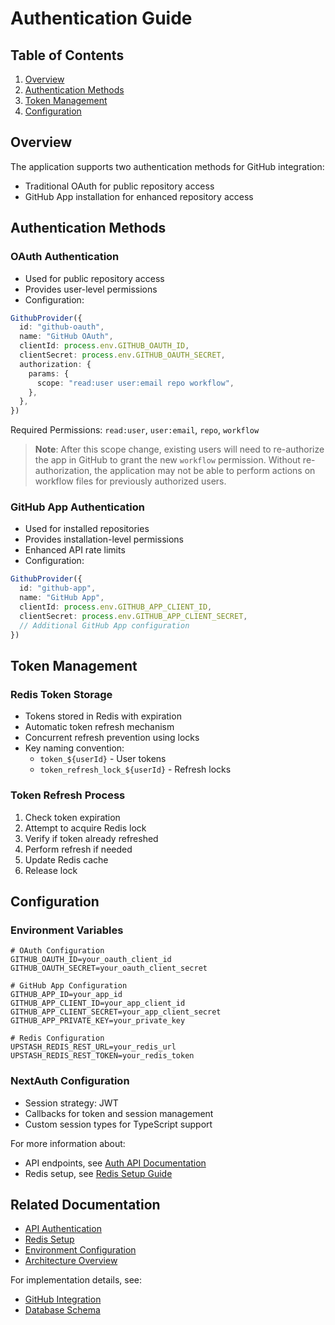 # Authentication Guide

## Table of Contents

1. [Overview](#overview)
2. [Authentication Methods](#authentication-methods)
3. [Token Management](#token-management)
4. [Configuration](#configuration)

## Overview

The application supports two authentication methods for GitHub integration:

- Traditional OAuth for public repository access
- GitHub App installation for enhanced repository access

## Authentication Methods

### OAuth Authentication

- Used for public repository access
- Provides user-level permissions
- Configuration:

```typescript
GithubProvider({
  id: "github-oauth",
  name: "GitHub OAuth",
  clientId: process.env.GITHUB_OAUTH_ID,
  clientSecret: process.env.GITHUB_OAUTH_SECRET,
  authorization: {
    params: {
      scope: "read:user user:email repo workflow",
    },
  },
})
```

Required Permissions: `read:user`, `user:email`, `repo`, `workflow`

> **Note**: After this scope change, existing users will need to re-authorize the app in GitHub to grant the new `workflow` permission. Without re-authorization, the application may not be able to perform actions on workflow files for previously authorized users.

### GitHub App Authentication

- Used for installed repositories
- Provides installation-level permissions
- Enhanced API rate limits
- Configuration:

```typescript
GithubProvider({
  id: "github-app",
  name: "GitHub App",
  clientId: process.env.GITHUB_APP_CLIENT_ID,
  clientSecret: process.env.GITHUB_APP_CLIENT_SECRET,
  // Additional GitHub App configuration
})
```

## Token Management

### Redis Token Storage

- Tokens stored in Redis with expiration
- Automatic token refresh mechanism
- Concurrent refresh prevention using locks
- Key naming convention:
  - `token_${userId}` - User tokens
  - `token_refresh_lock_${userId}` - Refresh locks

### Token Refresh Process

1. Check token expiration
2. Attempt to acquire Redis lock
3. Verify if token already refreshed
4. Perform refresh if needed
5. Update Redis cache
6. Release lock

## Configuration

### Environment Variables

```env
# OAuth Configuration
GITHUB_OAUTH_ID=your_oauth_client_id
GITHUB_OAUTH_SECRET=your_oauth_client_secret

# GitHub App Configuration
GITHUB_APP_ID=your_app_id
GITHUB_APP_CLIENT_ID=your_app_client_id
GITHUB_APP_CLIENT_SECRET=your_app_client_secret
GITHUB_APP_PRIVATE_KEY=your_private_key

# Redis Configuration
UPSTASH_REDIS_REST_URL=your_redis_url
UPSTASH_REDIS_REST_TOKEN=your_redis_token
```

### NextAuth Configuration

- Session strategy: JWT
- Callbacks for token and session management
- Custom session types for TypeScript support

For more information about:

- API endpoints, see [Auth API Documentation](../api/auth.md)
- Redis setup, see [Redis Setup Guide](../setup/redis-setup.md)

## Related Documentation

- [API Authentication](../api/auth.md)
- [Redis Setup](../setup/redis-setup.md)
- [Environment Configuration](../setup/getting-started.md#configuration)
- [Architecture Overview](architecture.md)

For implementation details, see:

- [GitHub Integration](github-integration.md)
- [Database Schema](database-architecture.md#authentication-schema)
